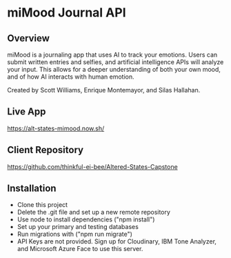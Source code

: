 # miMood Journal API

## Overview
miMood is a journaling app that uses AI to track your emotions. Users can submit written entries 
and selfies, and artificial intelligence APIs will analyze your input. This allows for a deeper understanding of both your own mood, and of how AI interacts with human emotion.

Created by Scott Williams, Enrique Montemayor, and Silas Hallahan.

## Live App
https://alt-states-mimood.now.sh/

## Client Repository
https://github.com/thinkful-ei-bee/Altered-States-Capstone

## Installation
* Clone this project 
* Delete the .git file and set up a new remote repository
* Use node to install dependencies ("npm install")
* Set up your primary and testing databases
* Run migrations with ("npm run migrate")
* API Keys are not provided. Sign up for Cloudinary, IBM Tone Analyzer, and Microsoft Azure Face 
to use this server.
